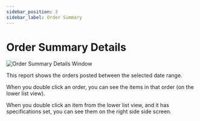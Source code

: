 ```yaml
---
sidebar_position: 3
sidebar_label: Order Summary
---
```


# Order Summary Details

![Order Summary Details Window](/img/screenshots/order_summary_details.png)

This report shows the orders posted between the selected date range.

When you double click an order, you can see the items in that order (on the lower list view).

When you double click an item from the lower list view, and it has specifications set, you can see them on the right side side screen.
